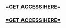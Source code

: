 <h3><strong><a href="https://card.crackzo.com/">=GET ACCESS HERE=</a></strong></h3>

<h3><strong><a href="https://card.crackzo.com/">=GET ACCESS HERE=</a></strong></h3>

